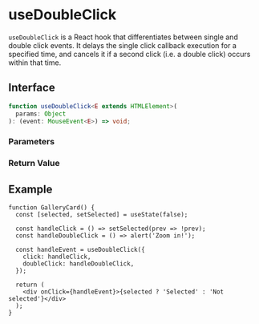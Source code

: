# useDoubleClick

`useDoubleClick` is a React hook that differentiates between single and double click events. It delays the single click callback execution for a specified time, and cancels it if a second click (i.e. a double click) occurs within that time.

## Interface

```ts
function useDoubleClick<E extends HTMLElement>(
  params: Object
): (event: MouseEvent<E>) => void;
```

### Parameters

<Interface
  required
  name="params"
  type="Object"
  description="Configuration options for click handling."
  :nested="[
    {
      name: 'params.delay',
      type: 'number',
      required: false,
      defaultValue: '250',
      description:
        'The number of milliseconds to wait before triggering the single click callback. Defaults to 250ms.',
    },
    {
      name: 'params.click',
      type: '(event: MouseEvent<E>) => void',
      required: false,
      description: 'The callback function to be executed on a single click.',
    },
    {
      name: 'params.doubleClick',
      type: '(event: MouseEvent<E>) => void',
      required: true,
      description:
        'The callback function to be executed on a double click. Required.',
    },
  ]"
/>

### Return Value

<Interface
  name=""
  type="(event: MouseEvent<E>) => void"
  description="click handler function to attach to an element's <code>onClick</code> event."
/>

## Example

```tsx
function GalleryCard() {
  const [selected, setSelected] = useState(false);

  const handleClick = () => setSelected(prev => !prev);
  const handleDoubleClick = () => alert('Zoom in!');

  const handleEvent = useDoubleClick({
    click: handleClick,
    doubleClick: handleDoubleClick,
  });

  return (
    <div onClick={handleEvent}>{selected ? 'Selected' : 'Not selected'}</div>
  );
}
```
